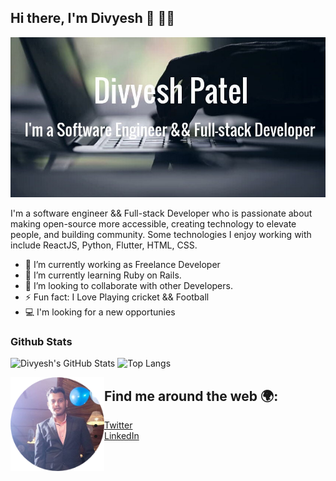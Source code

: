 ## Hi there, I'm Divyesh 👋 :man:&zwj;💻

![image](./img.jpg)

I'm a software engineer && Full-stack Developer who is passionate about making open-source more accessible, creating technology to elevate people, and building community. Some technologies I enjoy working with include ReactJS, Python, Flutter, HTML, CSS.

- 🔭 I’m currently working as Freelance Developer
- 🌱 I’m currently learning Ruby on Rails.
- 👯 I’m looking to collaborate with other Developers.
- ⚡ Fun fact: I Love Playing cricket && Football
- 💻 I'm looking for a new opportunies

### Github Stats

![Divyesh's GitHub Stats](https://github-readme-stats.vercel.app/api?username=div685&show_icons=true&theme=dracula) 
![Top Langs](https://github-readme-stats.vercel.app/api/top-langs/?username=div685&layout=compact&theme=dracula)



<img src="./div.png" align="left" width=150 height=150 /> 

## Find me around the web :earth_africa:: 
   - [Twitter](https://twitter.com/div_685)
   - [LinkedIn](https://www.linkedin.com/in/divyesh-patel-2a15a6107)
 

